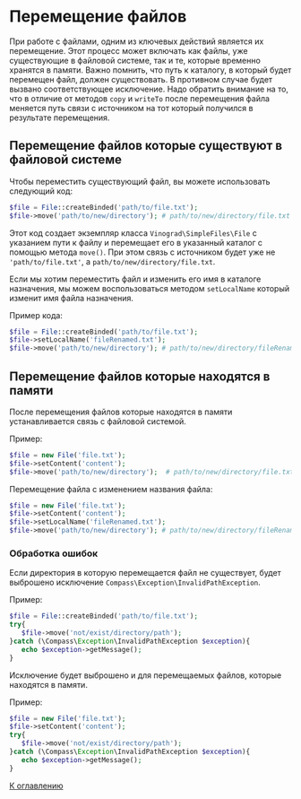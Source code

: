 # Перемещение файлов

При работе с файлами, одним из ключевых действий является их перемещение. Этот процесс может включать как файлы, уже
существующие в файловой системе, так и те, которые временно хранятся в памяти. Важно помнить, что путь к каталогу, в
который будет перемещен файл, должен существовать. В противном случае будет вызвано соответствующее исключение. Надо
обратить внимание на то, что в отличие от методов `copy` и `writeTo` после перемещения файла меняется путь связи с
источником на тот который получился в результате перемещения.

## Перемещение файлов которые существуют в файловой системе

Чтобы переместить существующий файл, вы можете использовать следующий код:

```php
$file = File::createBinded('path/to/file.txt');
$file->move('path/to/new/directory'); # path/to/new/directory/file.txt
```

Этот код создает экземпляр класса `Vinograd\SimpleFiles\File` с указанием пути к файлу и перемещает его в указанный
каталог с помощью метода `move()`. При этом связь с источником будет уже не `'path/to/file.txt'`,
а `path/to/new/directory/file.txt`.

Если мы хотим переместить файл и изменить его имя в каталоге назначения, мы можем воспользоваться методом `setLocalName`
который изменит имя файла назначения.

Пример кода:

```php
$file = File::createBinded('path/to/file.txt');
$file->setLocalName('fileRenamed.txt');
$file->move('path/to/new/directory'); # path/to/new/directory/fileRenamed.txt
```

## Перемещение файлов которые находятся в памяти

После перемещения файлов которые находятся в памяти устанавливается связь с файловой системой.

Пример:

```php
$file = new File('file.txt');
$file->setContent('content');
$file->move('path/to/new/directory');  # path/to/new/directory/file.txt
```

Перемещение файла с изменением названия файла:

```php
$file = new File('file.txt');
$file->setContent('content');
$file->setLocalName('fileRenamed.txt');
$file->move('path/to/new/directory'); # path/to/new/directory/fileRenamed.txt
```

### Обработка ошибок

Если директория в которую перемещается файл не существует, будет выброшено исключение
`Compass\Exception\InvalidPathException`.

Пример:

```php
$file = File::createBinded('path/to/file.txt');
try{
   $file->move('not/exist/directory/path');
}catch (\Compass\Exception\InvalidPathException $exception){
   echo $exception->getMessage();
}
```

Исключение будет выброшено и для перемещаемых файлов, которые находятся в памяти.

Пример:

```php
$file = new File('file.txt');
$file->setContent('content');
try{
   $file->move('not/exist/directory/path');
}catch (\Compass\Exception\InvalidPathException $exception){
   echo $exception->getMessage();
}
```

[К оглавлению](../../README_ru_RU.md#руководство)